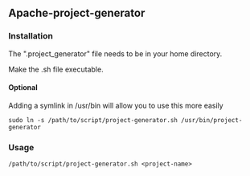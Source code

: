 ## Apache-project-generator


### Installation
The ".project_generator" file needs to be in your home directory.

Make the .sh file executable.

#### Optional
Adding a symlink in /usr/bin will allow you to use this more easily

    sudo ln -s /path/to/script/project-generator.sh /usr/bin/project-generator


### Usage

    /path/to/script/project-generator.sh <project-name>
